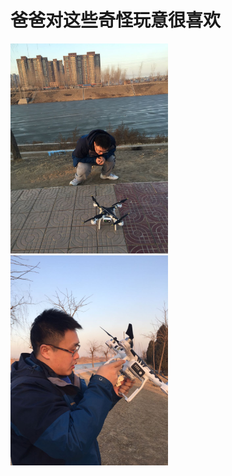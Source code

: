 # 爸爸对这些奇怪玩意很喜欢

<img src="../imgs/WechatIMG46.jpeg" width="50%" height="50%">
<img src="../imgs/WechatIMG47.jpeg" width="50%" height="50%">
